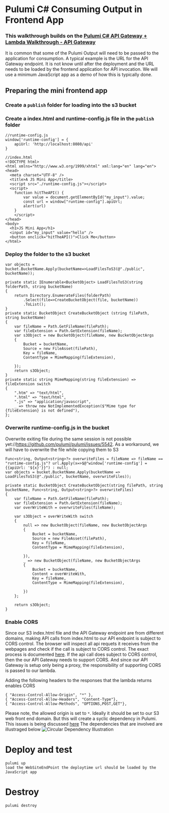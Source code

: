 # Pulumi C# Consuming Output in Frontend App

### This walkthrough builds on the [Pulumi C# API Gateway + Lambda Walkthrough - API Gateway](./readme-api-gateway.md)

It is common that some of the Pulumi Output will need to be passed to the application for consumption. A typical example is the URL for the API Gateway endpoint. It is not know until after the deployment and the URL needs to be loaded by the frontend application for API invocation. We will use a minimum JavaScript app as a demo of how this is typically done.

## Preparing the mini frontend app
### Create a `publish` folder for loading into the s3 bucket
### Create a index.html and runtime-config.js file in the `publish` folder
    //runtime-config.js
    window['runtime-config'] = {
        apiUrl: 'http://localhost:8080/api'
    }

    //index.html
    <!DOCTYPE html>
    <html xmlns="http://www.w3.org/1999/xhtml" xml:lang="en" lang="en">
    <head>
      <meta charset="UTF-8" />
      <title>A JS Mini App</title>
      <script src="./runtime-config.js"></script>
      <script>
        function hitTheAPI() {
            var value = document.getElementById("my_input").value;
            const url = window["runtime-config"].apiUrl;
            alert(url)
        }
        </script>
    </head>
    <body>
      <h1>JS Mini App</h1>
      <input id="my_input" value="hello" />
      <button onclick="hitTheAPI()">Click Me</button>
    </html> 

### Deploy the folder to the s3 bucket
    var objects = bucket.BucketName.Apply(bucketName=>LoadFilesToS3(@"./public", bucketName));

    private static IEnumerable<BucketObject> LoadFilesToS3(string folderPath, string bucketName)
    {
        return Directory.EnumerateFiles(folderPath)
            .Select(file=>CreateBucketObject(file, bucketName))
            .ToList();
    }
    private static BucketObject CreateBucketObject (string filePath, string bucketName)
    {
        var fileName = Path.GetFileName(filePath);
        var fileExtension = Path.GetExtension(fileName);
        var s3Object = new BucketObject(fileName, new BucketObjectArgs
        {
            Bucket = bucketName,
            Source = new FileAsset(filePath),
            Key = fileName,
            ContentType = MimeMapping(fileExtension),

        });
        return s3Object;
    }
    private static string MimeMapping(string fileExtension) => fileExtension switch
    {
        ".htm" => "text/html",
        ".html" => "text/html",
        ".js" => "application/javascript",
        _ => throw new NotImplementedException($"Mime type for {fileExtension} is not defined"),
    };
    
### Overwrite runtime-config.js in the bucket
Overwrite exiting file during the same session is not possible yet://https://github.com/pulumi/pulumi/issues/5542. As a workaround, we will have to overwrite the file while copying them to S3  

    Func<string, Output<string>?> overwriteFiles = fileName => fileName == "runtime-config.js"? url.Apply(x=>$@"window['runtime-config'] = {{apiUrl: '${x}'}}") : null;  
    var objects = bucket.BucketName.Apply(bucketName => LoadFilesToS3(@"./public", bucketName, overwriteFiles));

    private static BucketObject CreateBucketObject(string filePath, string bucketName, Func<string, Output<string>?> overwriteFiles)
    {
        var fileName = Path.GetFileName(filePath);
        var fileExtension = Path.GetExtension(fileName);
        var overWriteWith = overwriteFiles(fileName);

        var s3Object = overWriteWith switch
        {
            null => new BucketObject(fileName, new BucketObjectArgs
            {
                Bucket = bucketName,
                Source = new FileAsset(filePath),
                Key = fileName,
                ContentType = MimeMapping(fileExtension),

            }),
            _ => new BucketObject(fileName, new BucketObjectArgs
            {
                Bucket = bucketName,
                Content = overWriteWith,
                Key = fileName,
                ContentType = MimeMapping(fileExtension),

            })
        };

        return s3Object;
    }

### Enable CORS
Since our S3 index.html file and the API Gateway endpoint are from different domains, making API calls from index.html to our API endpoint is subject to CORS control. The browser will inspect all api requets it receives from the webpages and check if the call is subject to CORS control. The exact process is documented [here](https://docs.aws.amazon.com/apigateway/latest/developerguide/how-to-cors.html). If the api call does subject to CORS control, then the our API Gateway needs to support CORS. And since our API Gateway is setup only being a proxy, the responsibility of supporting CORS is passed to our lambda. 

Adding the following headers to the responses that the lambda returns enables CORS

    { "Access-Control-Allow-Origin", "*" },
    { "Access-Control-Allow-Headers", "Content-Type"},
    { "Access-Control-Allow-Methods", "OPTIONS,POST,GET"},

Please note, the allowed origin is set to `*`. Ideally it should be set to our S3 web front end domain. But this will create a syclic dependency in Pulumi. This issues is being discussed [here](https://github.com/pulumi/pulumi/issues/3021)
The dependencies that are involved are illustraged below
![Circular Dependency Illustration](https://drive.google.com/file/d/1pvqeBmuFC_pd5g53GBwB56l9hnsxTRtH/view?usp=sharing)



# Deploy and test
    pulumi up
    load the WebSiteEndPoint the deploytime url should be loaded by the JavaScript app
# Destroy 
    pulumi destroy
        
